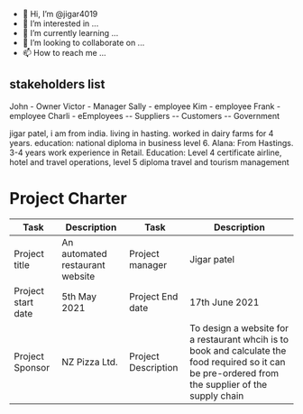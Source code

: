 - 👋 Hi, I’m @jigar4019
- 👀 I’m interested in ...
- 🌱 I’m currently learning ...
- 💞️ I’m looking to collaborate on ...
- 📫 How to reach me ...

<!---
jigar4019/alana  is a ✨ special ✨ repository because its `README.md` (this file) appears on your GitHub profile.
You can click the Preview link to take a look at your changes.
--->
## stakeholders list 
John - Owner
Victor - Manager
Sally - employee
Kim - employee
Frank - employee 
Charli - eEmployees
  --     Suppliers
  --     Customers
  --     Government
  
jigar patel, i am from india. living in hasting. worked in dairy farms for 4 years. education: national diploma in business level 6. 
Alana: From Hastings. 3-4 years work experience in Retail. Education: Level 4 certificate airline, hotel and travel operations, level 5 diploma travel and tourism management  

# Project Charter 

| Task                   | Description                     | Task             | Description    |
| ---------------------- | ------------------------------  | ---------------  | -------------  | 
| Project title          | An automated restaurant website | Project manager  |  Jigar patel   |
| Project start date     | 5th May 2021                    | Project End date | 17th June 2021 |
| Project Sponsor        | NZ Pizza Ltd.                   | Project Description | To design a website for a restaurant whcih is to book and calculate the food required so it can be pre-ordered from the supplier of the supply chain |



